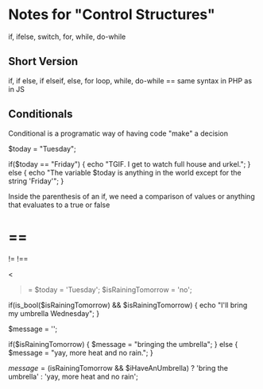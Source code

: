 # Notes for "Control Structures"

if, ifelse, switch, for, while, do-while

## Short Version
if, if else, if elseif, else, for loop, while, do-while == same syntax in PHP as in JS

## Conditionals
Conditional is a programatic way of having code "make" a decision

$today = "Tuesday";

if($today == "Friday") {
    echo "TGIF. I get to watch full house and urkel.";
} else {
    echo "The variable \$today is anything in the world except for the string 'Friday'";
}

Inside the parenthesis of an if, we need a comparison of values or anything that evaluates to a true or false

==
===
!=
!==
>
<
>=
$today = 'Tuesday';
$isRainingTomorrow = 'no';


if(is_bool($isRainingTomorrow) && $isRainingTomorrow) {
    echo "I'll bring my umbrella Wednesday";
} 



$message = '';

if($isRainingTomorrow) {
    $message = "bringing the umbrella";
} else {
    $message = "yay, more heat and no rain.";
}

$message = ($isRainingTomorrow && $iHaveAnUmbrella) ? 'bring the umbrella' : 'yay, more heat and no rain'; 